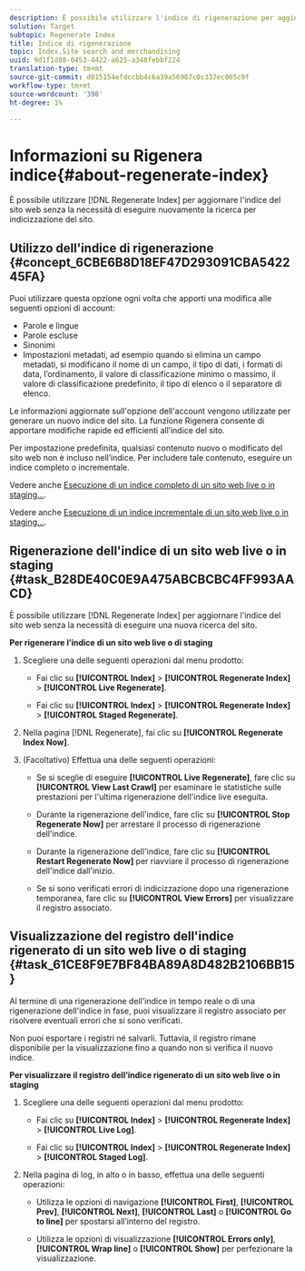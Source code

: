 ```yaml
---
description: È possibile utilizzare l'indice di rigenerazione per aggiornare l'indice del sito web senza la necessità di eseguire nuovamente la ricerca per indicizzazione del sito.
solution: Target
subtopic: Regenerate Index
title: Indice di rigenerazione
topic: Index,Site search and merchandising
uuid: 9d1f1d88-0453-4422-a625-a348febbf224
translation-type: tm+mt
source-git-commit: d015154efdccbb4c6a39a56907c0c337ec065c9f
workflow-type: tm+mt
source-wordcount: '398'
ht-degree: 1%

---
```



# Informazioni su Rigenera indice{#about-regenerate-index}

È possibile utilizzare [!DNL Regenerate Index] per aggiornare l&#39;indice del sito web senza la necessità di eseguire nuovamente la ricerca per indicizzazione del sito.

## Utilizzo dell&#39;indice di rigenerazione {#concept_6CBE6B8D18EF47D293091CBA542245FA}

Puoi utilizzare questa opzione ogni volta che apporti una modifica alle seguenti opzioni di account:

* Parole e lingue
* Parole escluse
* Sinonimi
* Impostazioni metadati, ad esempio quando si elimina un campo metadati, si modificano il nome di un campo, il tipo di dati, i formati di data, l’ordinamento, il valore di classificazione minimo o massimo, il valore di classificazione predefinito, il tipo di elenco o il separatore di elenco.

Le informazioni aggiornate sull&#39;opzione dell&#39;account vengono utilizzate per generare un nuovo indice del sito. La funzione Rigenera consente di apportare modifiche rapide ed efficienti all’indice del sito.

Per impostazione predefinita, qualsiasi contenuto nuovo o modificato del sito web non è incluso nell’indice. Per includere tale contenuto, eseguire un indice completo o incrementale.

Vedere anche [Esecuzione di un indice completo di un sito web live o in staging...](../c-about-index-menu/c-about-full-index.md#task_F7FE04D8A1654A7787FCCA31B45EB42D).

Vedere anche [Esecuzione di un indice incrementale di un sito web live o in staging...](../c-about-index-menu/c-about-incremental-index.md#task_9BFB6157F3884B2FAECB7E0E9CA318CB).

## Rigenerazione dell&#39;indice di un sito web live o in staging {#task_B28DE40C0E9A475ABCBCBC4FF993AACD}

È possibile utilizzare [!DNL Regenerate Index] per aggiornare l&#39;indice del sito web senza la necessità di eseguire una nuova ricerca del sito.

**Per rigenerare l’indice di un sito web live o di staging**

1. Scegliere una delle seguenti operazioni dal menu prodotto:

   * Fai clic su **[!UICONTROL Index]** > **[!UICONTROL Regenerate Index]** > **[!UICONTROL Live Regenerate]**.

   * Fai clic su **[!UICONTROL Index]** > **[!UICONTROL Regenerate Index]** > **[!UICONTROL Staged Regenerate]**.

1. Nella pagina [!DNL Regenerate], fai clic su **[!UICONTROL Regenerate Index Now]**.
1. (Facoltativo) Effettua una delle seguenti operazioni:

   * Se si sceglie di eseguire **[!UICONTROL Live Regenerate]**, fare clic su **[!UICONTROL View Last Crawl]** per esaminare le statistiche sulle prestazioni per l&#39;ultima rigenerazione dell&#39;indice live eseguita.

   * Durante la rigenerazione dell&#39;indice, fare clic su **[!UICONTROL Stop Regenerate Now]** per arrestare il processo di rigenerazione dell&#39;indice.
   * Durante la rigenerazione dell&#39;indice, fare clic su **[!UICONTROL Restart Regenerate Now]** per riavviare il processo di rigenerazione dell&#39;indice dall&#39;inizio.
   * Se si sono verificati errori di indicizzazione dopo una rigenerazione temporanea, fare clic su **[!UICONTROL View Errors]** per visualizzare il registro associato.

## Visualizzazione del registro dell&#39;indice rigenerato di un sito web live o di staging {#task_61CE8F9E7BF84BA89A8D482B2106BB15}

Al termine di una rigenerazione dell&#39;indice in tempo reale o di una rigenerazione dell&#39;indice in fase, puoi visualizzare il registro associato per risolvere eventuali errori che si sono verificati.

Non puoi esportare i registri né salvarli. Tuttavia, il registro rimane disponibile per la visualizzazione fino a quando non si verifica il nuovo indice.

**Per visualizzare il registro dell’indice rigenerato di un sito web live o in staging**

1. Scegliere una delle seguenti operazioni dal menu prodotto:

   * Fai clic su **[!UICONTROL Index]** > **[!UICONTROL Regenerate Index]** > **[!UICONTROL Live Log]**.

   * Fai clic su **[!UICONTROL Index]** > **[!UICONTROL Regenerate Index]** > **[!UICONTROL Staged Log]**.

1. Nella pagina di log, in alto o in basso, effettua una delle seguenti operazioni:

   * Utilizza le opzioni di navigazione **[!UICONTROL First]**, **[!UICONTROL Prev]**, **[!UICONTROL Next]**, **[!UICONTROL Last]** o **[!UICONTROL Go to line]** per spostarsi all’interno del registro.

   * Utilizza le opzioni di visualizzazione **[!UICONTROL Errors only]**, **[!UICONTROL Wrap line]** o **[!UICONTROL Show]** per perfezionare la visualizzazione.

